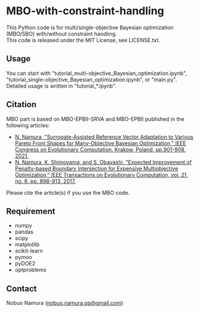 # MBO-with-constraint-handling
This Python code is for multi/single-objective Bayesian optimization (MBO/SBO) with/without constraint handling.  
This code is released under the MIT License, see LICENSE.txt.  

## Usage
You can start with "tutorial_multi-objective_Bayesian_optimization.ipynb", "tutorial_single-objective_Bayesian_optimization.ipynb", or "main.py".  
Detailed usage is written in "tutorial_*.ipynb".

## Citation
MBO part is based on MBO-EPBII-SRVA and MBO-EPBII published in the following articles:  
* [N. Namura, "Surrogate-Assisted Reference Vector Adaptation to Various Pareto Front Shapes for Many-Objective Bayesian Optimization," IEEE Congress on Evolutionary Computation, Krakow, Poland, pp.901-908, 2021.](https://doi.org/10.1109/CEC45853.2021.9504917)
* [N. Namura, K. Shimoyama, and S. Obayashi, "Expected Improvement of Penalty-based Boundary Intersection for Expensive Multiobjective Optimization," IEEE Transactions on Evolutionary Computation, vol. 21, no. 6, pp. 898-913, 2017.](https://doi.org/10.1109/TEVC.2017.2693320)

Please cite the article(s) if you use the MBO code.  

## Requirement
* numpy
* pandas
* scipy
* matplotlib
* scikit-learn
* pymoo
* pyDOE2
* optproblems

## Contact
Nobuo Namura (nobuo.namura.gp@gmail.com)